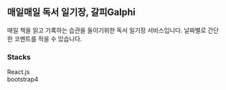 ## 매일매일 독서 일기장, 갈피Galphi

매일 책을 읽고 기록하는 습관을 들이기위한 독서 일기장 서비스입니다.
날짜별로 간단한 코멘트를 적을 수 있습니다.

### Stacks

React.js<br>
bootstrap4
